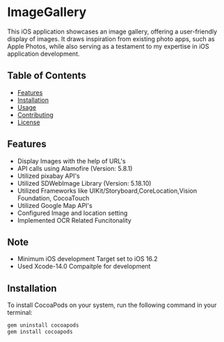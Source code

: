 # ImageGallery

This iOS application showcases an image gallery, offering a user-friendly display of images. It draws inspiration from existing photo apps, such as Apple Photos, while also serving as a testament to my expertise in iOS application development.

## Table of Contents

- [Features](#features)
- [Installation](#installation)
- [Usage](#usage)
- [Contributing](#contributing)
- [License](#license)

## Features

- Display Images with the help of URL's
- API calls using Alamofire (Version: 5.8.1)
- Utilized pixabay API's
- Utilized SDWebImage Library (Version: 5.18.10)
- Utilized Frameworks like UIKit/Storyboard,CoreLocation,Vision Foundation, CocoaTouch
- Utilized Google Map API's
- Configured Image and location setting
- Implemented OCR Related Funcitonality

## Note

- Minimum iOS development Target set to iOS 16.2
- Used Xcode-14.0 Compaitple for development


## Installation

To install CocoaPods on your system, run the following command in your terminal:

```bash
gem uninstall cocoapods
gem install cocoapods

